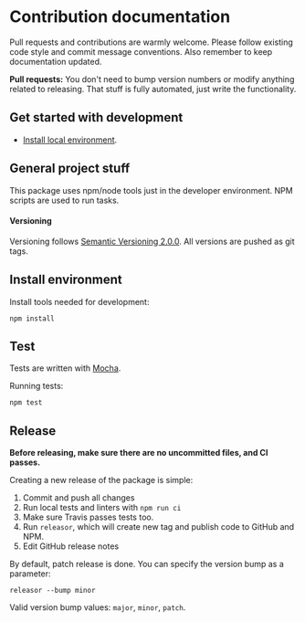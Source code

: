 # Contribution documentation

Pull requests and contributions are warmly welcome.
Please follow existing code style and commit message conventions. Also remember to keep documentation
updated.

**Pull requests:** You don't need to bump version numbers or modify anything related to releasing. That stuff is fully automated, just write the functionality.

## Get started with development

* [Install local environment](#install-environment).

## General project stuff

This package uses npm/node tools just in the developer environment. NPM scripts
are used to run tasks.

#### Versioning

Versioning follows [Semantic Versioning 2.0.0](http://semver.org/).
All versions are pushed as git tags.

## Install environment

Install tools needed for development:

    npm install


## Test

Tests are written with [Mocha](http://mochajs.org/).

Running tests:

    npm test

## Release

**Before releasing, make sure there are no uncommitted files,
and CI passes.**

Creating a new release of the package is simple:

1. Commit and push all changes
2. Run local tests and linters with `npm run ci`
3. Make sure Travis passes tests too.
4. Run `releasor`, which will create new tag and publish code to GitHub and NPM.
5. Edit GitHub release notes

By default, patch release is done. You can specify the version bump as a parameter:

    releasor --bump minor

Valid version bump values: `major`, `minor`, `patch`.
